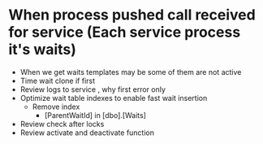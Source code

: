 ﻿# When process pushed call received for service (Each service process it's waits)
* When we get waits templates may be some of them are not active
* Time wait clone if first
* Review logs to service , why first error only
* Optimize wait table indexes to enable fast wait insertion
	* Remove index 
		* [ParentWaitId] in [dbo].[Waits]
* Review check after locks
* Review activate and deactivate function